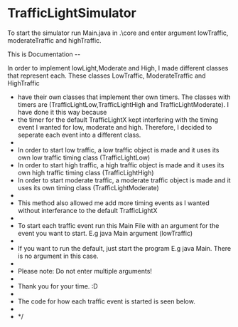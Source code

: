 # TrafficLightSimulator

To start the simulator run Main.java in .\core and enter argument lowTraffic, moderateTraffic and highTraffic.

This is Documentation -- 


In order to implement lowLight,Moderate and High, I made different classes that represent each. These classes LowTraffic, ModerateTraffic and HighTraffic
   * have their own classes that implement ther own timers. The classes with timers are (TrafficLightLow,TrafficLightHigh and TrafficLightModerate). I have done it this way because
   * the timer for the default TrafficLightX kept interfering with the timing event I wanted for low, moderate and high. Therefore, I decided to seperate each event into a different class.
   * 
   * In order to start low traffic, a low traffic object is made and it uses its own low traffic timing class (TrafficLightLow)
   * In order to start high traffic, a high traffic object is made and it uses its own high traffic timing class (TrafficLightHigh)
   * In order to start moderate traffic, a moderate traffic object is made and it uses its own timing class (TrafficLightModerate)
   * 
   * This method also allowed me add more timing events as I wanted without interferance to the default TrafficLightX
   * 
   * To start each traffic event run this Main File with an argument for the event you want to start. E.g java Main argument (lowTraffic)
   * 
   * If you want to run the default, just start the program E.g java Main. There is no argument in this case.
   * 
   * Please note: Do not enter multiple arguments!
   * 
   * Thank you for your time. :D
   * 
   * The code for how each traffic event is started is seen below.
   * 
* */
